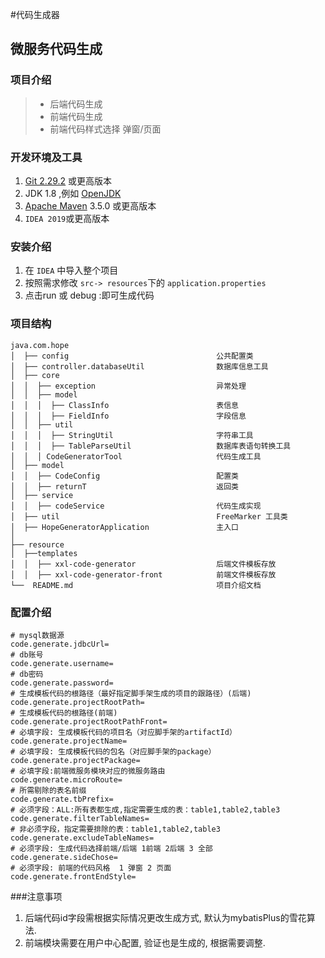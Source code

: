 
#代码生成器
## 微服务代码生成

### 项目介绍

> - 后端代码生成
> - 前端代码生成
> - 前端代码样式选择 弹窗/页面

### 开发环境及工具
1. [Git 2.29.2](https://repo.huaweicloud.com/git-for-windows/) 或更高版本
2. JDK 1.8 ,例如 [OpenJDK](https://repo.huaweicloud.com/openjdk/)
3. [Apache Maven](https://maven.apache.org/download.cgi) 3.5.0 或更高版本
4. `IDEA 2019`或更高版本

### 安装介绍
1. 在 `IDEA` 中导入整个项目
2. 按照需求修改 `src-> resources`下的 `application.properties`
3. 点击run 或 debug :即可生成代码

### 项目结构
```
java.com.hope                                 
│  ├── config                                 公共配置类
│  ├── controller.databaseUtil                数据库信息工具
│  ├── core
│  │  ├── exception                           异常处理
│  │  ├── model                                
│  │  │  ├── ClassInfo                        表信息
│  │  │  ├── FieldInfo                        字段信息
│  │  ├── util
│  │  │  ├── StringUtil                       字符串工具 
│  │  │  ├── TableParseUtil                   数据库表语句转换工具
│  │  │ CodeGeneratorTool                     代码生成工具
│  ├── model
│  │  ├── CodeConfig                          配置类
│  │  ├── returnT                             返回类
│  ├── service          
│  │  ├── codeService                         代码生成实现
│  ├── util                                   FreeMarker 工具类
│  ├── HopeGeneratorApplication               主入口
│   
├── resource
│  ├──templates
│  │  ├── xxl-code-generator                  后端文件模板存放
│  │  ├── xxl-code-generator-front            前端文件模板存放
└──  README.md                                项目介绍文档
```

### 配置介绍
```properties
# mysql数据源
code.generate.jdbcUrl=
# db账号
code.generate.username=
# db密码
code.generate.password=
# 生成模板代码的根路径（最好指定脚手架生成的项目的跟路径）(后端)
code.generate.projectRootPath=
# 生成模板代码的根路径(前端)
code.generate.projectRootPathFront=
# 必填字段: 生成模板代码的项目名（对应脚手架的artifactId）
code.generate.projectName=
# 必填字段: 生成模板代码的包名（对应脚手架的package）
code.generate.projectPackage=
# 必填字段:前端微服务模块对应的微服务路由
code.generate.microRoute=
# 所需剔除的表名前缀
code.generate.tbPrefix=
# 必须字段：ALL:所有表都生成,指定需要生成的表：table1,table2,table3
code.generate.filterTableNames=
# 非必须字段，指定需要排除的表：table1,table2,table3
code.generate.excludeTableNames=
# 必须字段: 生成代码选择前端/后端 1前端 2后端 3 全部
code.generate.sideChose=
# 必须字段: 前端的代码风格  1 弹窗 2 页面
code.generate.frontEndStyle=
```


###注意事项

1. 后端代码id字段需根据实际情况更改生成方式, 默认为mybatisPlus的雪花算法.
2. 前端模块需要在用户中心配置, 验证也是生成的, 根据需要调整.
